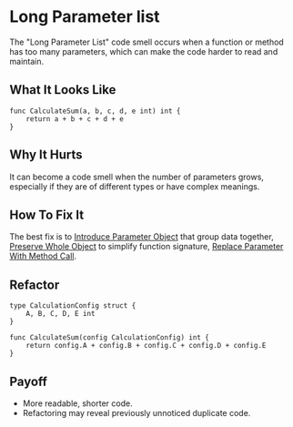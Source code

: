 # Long Parameter list

The "Long Parameter List" code smell occurs when a function or method has too many parameters, which can make the code harder to read and maintain.

## What It Looks Like

```
func CalculateSum(a, b, c, d, e int) int {
    return a + b + c + d + e
}
```

## Why It Hurts

It can become a code smell when the number of parameters grows, especially if they are of different types or have complex meanings.

## How To Fix It

The best fix is to [Introduce Parameter Object](.././../2.%20refactorings/introduce-parameter-object.md) that group data together, 
[Preserve Whole Object](.../refactorings/preserve-whole-object.md) to simplify function signature, 
[Replace Parameter With Method Call](.././../2.%20refactorings/replace-parameter-with-method-call.md).

## Refactor

```
type CalculationConfig struct {
    A, B, C, D, E int
}

func CalculateSum(config CalculationConfig) int {
    return config.A + config.B + config.C + config.D + config.E
}
```

## Payoff

- More readable, shorter code.
- Refactoring may reveal previously unnoticed duplicate code.